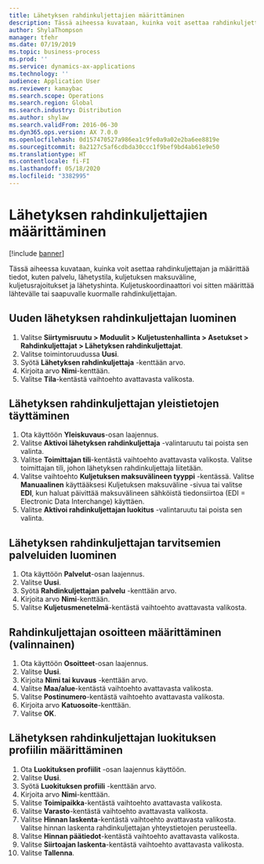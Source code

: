 ```yaml
---
title: Lähetyksen rahdinkuljettajien määrittäminen
description: Tässä aiheessa kuvataan, kuinka voit asettaa rahdinkuljettajan ja määrittää tiedot, kuten palvelu, lähetystila, kuljetuksen maksuväline, kuljetusrajoitukset ja lähetyshinta.
author: ShylaThompson
manager: tfehr
ms.date: 07/19/2019
ms.topic: business-process
ms.prod: ''
ms.service: dynamics-ax-applications
ms.technology: ''
audience: Application User
ms.reviewer: kamaybac
ms.search.scope: Operations
ms.search.region: Global
ms.search.industry: Distribution
ms.author: shylaw
ms.search.validFrom: 2016-06-30
ms.dyn365.ops.version: AX 7.0.0
ms.openlocfilehash: 0d157470527a986ea1c9fe0a9a02e2ba6ee8819e
ms.sourcegitcommit: 8a2127c5af6cdbda30ccc1f9bef9bd4ab61e9e50
ms.translationtype: HT
ms.contentlocale: fi-FI
ms.lasthandoff: 05/18/2020
ms.locfileid: "3382995"
---
```

# <a name="set-up-shipping-carriers"></a>Lähetyksen rahdinkuljettajien määrittäminen

[!include [banner](../../includes/banner.md)]

Tässä aiheessa kuvataan, kuinka voit asettaa rahdinkuljettajan ja määrittää tiedot, kuten palvelu, lähetystila, kuljetuksen maksuväline, kuljetusrajoitukset ja lähetyshinta. Kuljetuskoordinaattori voi sitten määrittää lähtevälle tai saapuvalle kuormalle rahdinkuljettajan.


## <a name="create-a-new-shipping-carrier"></a>Uuden lähetyksen rahdinkuljettajan luominen
1. Valitse **Siirtymisruutu > Moduulit > Kuljetustenhallinta > Asetukset > Rahdinkuljettajat > Lähetyksen rahdinkuljettajat**.
2. Valitse toimintoruudussa **Uusi**.
3. Syötä **Lähetyksen rahdinkuljettaja** -kenttään arvo.
4. Kirjoita arvo **Nimi**-kenttään.
5. Valitse **Tila**-kentästä vaihtoehto avattavasta valikosta.

## <a name="fill-in-the-general-information-for-the-shipping-carrier"></a>Lähetyksen rahdinkuljettajan yleistietojen täyttäminen
1. Ota käyttöön **Yleiskuvaus**-osan laajennus.
2. Valitse **Aktivoi lähetyksen rahdinkuljettaja** -valintaruutu tai poista sen valinta.
3. Valitse **Toimittajan tili**-kentästä vaihtoehto avattavasta valikosta. Valitse toimittajan tili, johon lähetyksen rahdinkuljettaja liitetään.  
4. Valitse vaihtoehto **Kuljetuksen maksuvälineen tyyppi** -kentässä. Valitse **Manuaalinen** käyttääksesi Kuljetuksen maksuväline -sivua tai valitse **EDI**, kun haluat päivittää maksuvälineen sähköistä tiedonsiirtoa (EDI = Electronic Data Interchange) käyttäen.  
5. Valitse **Aktivoi rahdinkuljettajan luokitus** -valintaruutu tai poista sen valinta.

## <a name="create-the-necessary-services-for-the-shipping-carrier"></a>Lähetyksen rahdinkuljettajan tarvitsemien palveluiden luominen
1. Ota käyttöön **Palvelut**-osan laajennus.
2. Valitse **Uusi**.
3. Syötä **Rahdinkuljettajan palvelu** -kenttään arvo.
4. Kirjoita arvo **Nimi**-kenttään.
5. Valitse **Kuljetusmenetelmä**-kentästä vaihtoehto avattavasta valikosta.

## <a name="set-up-the-address-for-the-carrier-optional"></a>Rahdinkuljettajan osoitteen määrittäminen (valinnainen)
1. Ota käyttöön **Osoitteet**-osan laajennus.
2. Valitse **Uusi**.
3. Kirjoita **Nimi tai kuvaus** -kenttään arvo.
4. Valitse **Maa/alue**-kentästä vaihtoehto avattavasta valikosta.
5. Valitse **Postinumero**-kentästä vaihtoehto avattavasta valikosta.
6. Kirjoita arvo **Katuosoite**-kenttään.
7. Valitse **OK**.

## <a name="set-up-the-rating-profile-for-the-shipping-carrier"></a>Lähetyksen rahdinkuljettajan luokituksen profiilin määrittäminen
1. Ota **Luokituksen profiilit** -osan laajennus käyttöön.
2. Valitse **Uusi**.
3. Syötä **Luokituksen profiili** -kenttään arvo.
4. Kirjoita arvo **Nimi**-kenttään.
5. Valitse **Toimipaikka**-kentästä vaihtoehto avattavasta valikosta.
6. Valitse **Varasto**-kentästä vaihtoehto avattavasta valikosta.
7. Valitse **Hinnan laskenta**-kentästä vaihtoehto avattavasta valikosta. Valitse hinnan laskenta rahdinkuljettajan yhteystietojen perusteella.  
8. Valitse **Hinnan päätiedot**-kentästä vaihtoehto avattavasta valikosta.
9. Valitse **Siirtoajan laskenta**-kentästä vaihtoehto avattavasta valikosta.
10. Valitse **Tallenna**.


